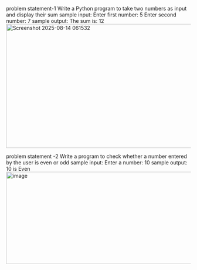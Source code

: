 problem statement-1
Write a Python program to take two numbers as input and display their sum
sample input:
Enter first number: 5
Enter second number: 7
sample output:
The sum is: 12
<img width="1563" height="338" alt="Screenshot 2025-08-14 061532" src="https://github.com/user-attachments/assets/3f217cc0-5635-488a-83aa-58c35cd3a203" />

problem statement -2
Write a program to check whether a number entered by the user is even or odd
sample input:
Enter a number: 10
sample output:
10 is Even
<img width="1667" height="251" alt="image" src="https://github.com/user-attachments/assets/4a433e4a-d32d-4697-a612-a65a7076901b" />




